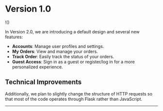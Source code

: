 # Version 1.0

!([](https://drive.google.com/file/d/1seM3kCZaQAH0WGYeFOsm5jW0WOsF3LES/view?usp=drive_link))

In Version 2.0, we are introducing a default design and several new features:

- **Accounts**: Manage user profiles and settings.
- **My Orders**: View and manage your orders.
- **Track Order**: Easily track the status of your orders.
- **Guest Access**: Sign in as a guest or register/log in for a more personalized experience.

## Technical Improvements

Additionally, we plan to slightly change the structure of HTTP requests so that most of the code operates through Flask rather than JavaScript.

---
